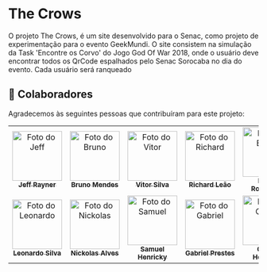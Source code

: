 
# The Crows

O projeto The Crows, é um site desenvolvido para o Senac, como projeto de experimentação para o evento GeekMundi. O site consistem na simulação da Task 'Encontre os Corvo' do Jogo God Of War 2018, onde o usuário deve encontrar todos os QrCode espalhados pelo Senac Sorocaba no dia do evento. Cada usuário será ranqueado



## 🤝 Colaboradores
Agradecemos às seguintes pessoas que contribuíram para este projeto:

<table>
  <tr>
    <td align="center">
      <a href="#" title="Prof Jeff Rayner">
        <img src="https://avatars.githubusercontent.com/u/144060388" width="100px;" alt="Foto do Jeff"/><br>
        <sub>
          <b>Jeff Rayner</b>
        </sub>
      </a>
    </td>
    <td align="center">
      <a href="#" title="Bruno Mendes">
        <img src="https://avatars.githubusercontent.com/u/78379724" width="100px;" alt="Foto do Bruno"/><br>
        <sub>
          <b>Bruno Mendes</b>
        </sub>
      </a>
    </td>
    <td align="center">
      <a href="#" title="Vitor Silva">
        <img src="https://avatars.githubusercontent.com/u/164203021" width="100px;" alt="Foto do Vitor"/><br>
        <sub>
          <b>Vitor Silva</b>
        </sub>
      </a>
    </td>
    <td align="center">
      <a href="#" title="Richard Leão">
        <img src="https://avatars.githubusercontent.com/u/145988210" width="100px;" alt="Foto do Richard"/><br>
        <sub>
          <b>Richard Leão</b>
        </sub>
      </a>
    </td>
    <td align="center">
      <a href="#" title="Bruno Rodrigues">
        <img src="https://avatars.githubusercontent.com/u/145821792" width="100px;" alt="Foto do Bruno"/><br>
        <sub>
          <b>Bruno Rodrigues</b>
        </sub>
      </a>
    </td>
    
  </tr>
  <tr>
  <td align="center">
      <a href="#" title="Leonardo Silva">
        <img src="https://avatars.githubusercontent.com/u/87835890" width="100px;" alt="Foto do Leonardo"/><br>
        <sub>
          <b>Leonardo Silva</b>
        </sub>
      </a>
    </td>
    <td align="center">
      <a href="#" title="Nickolas Alves">
        <img src="https://avatars.githubusercontent.com/u/164202169" width="100px;" alt="Foto do Nickolas"/><br>
        <sub>
          <b>Nickolas Alves</b>
        </sub>
      </a>
    </td>
    <td align="center">
      <a href="#" title="Samuel Henricky">
        <img src="https://avatars.githubusercontent.com/u/86206263" width="100px;" alt="Foto do Samuel"/><br>
        <sub>
          <b>Samuel Henricky</b>
        </sub>
      </a>
    </td>
    <td align="center">
      <a href="#" title="Gabriel Prestes">
        <img src="https://avatars.githubusercontent.com/u/164343305" width="100px;" alt="Foto do Gabriel"/><br>
        <sub>
          <b>Gabriel Prestes</b>
        </sub>
      </a>
    </td>
    <td align="center">
      <a href="#" title="Otávio Henrique">
        <img src="https://avatars.githubusercontent.com/u/164201968" width="100px;" alt="Foto do Otávio"/><br>
        <sub>
          <b>Otávio Henrique</b>
        </sub>
      </a>
    </td>
  </tr>
</table>
